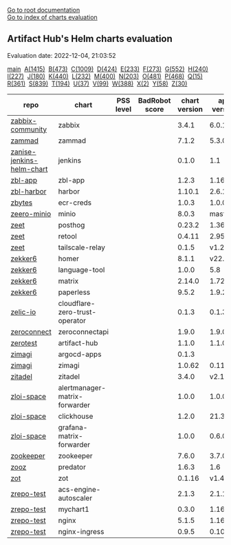 [Go to root documentation](https://vicenteherrera.com/secobs-charts)  
[Go to index of charts evaluation](https://vicenteherrera.com/secobs-charts/docs/generated/charts_levels)

## Artifact Hub's Helm charts evaluation

Evaluation date: 2022-12-04, 21:03:52

[main](./charts_levels)&nbsp; [A(1415)](./charts_levels_a)&nbsp; [B(473)](./charts_levels_b)&nbsp; [C(1009)](./charts_levels_c)&nbsp; [D(424)](./charts_levels_d)&nbsp; [E(233)](./charts_levels_e)&nbsp; [F(273)](./charts_levels_f)&nbsp; [G(552)](./charts_levels_g)&nbsp; [H(240)](./charts_levels_h)&nbsp; [I(227)](./charts_levels_i)&nbsp; [J(180)](./charts_levels_j)&nbsp; [K(440)](./charts_levels_k)&nbsp; [L(232)](./charts_levels_l)&nbsp; [M(400)](./charts_levels_m)&nbsp; [N(203)](./charts_levels_n)&nbsp; [O(481)](./charts_levels_o)&nbsp; [P(468)](./charts_levels_p)&nbsp; [Q(15)](./charts_levels_q)&nbsp; [R(361)](./charts_levels_r)&nbsp; [S(839)](./charts_levels_s)&nbsp; [T(194)](./charts_levels_t)&nbsp; [U(37)](./charts_levels_u)&nbsp; [V(99)](./charts_levels_v)&nbsp; [W(388)](./charts_levels_w)&nbsp; [X(2)](./charts_levels_x)&nbsp; [Y(58)](./charts_levels_y)&nbsp; [Z(30)](./charts_levels_z)&nbsp; 

| repo | chart | PSS level | BadRobot score | chart version | app version |
|------|------|------|------|------|------|
| [zabbix-community](https://zabbix-community.github.io/helm-zabbix/) | zabbix |  |  | 3.4.1 | 6.0.11 |
| [zammad](https://zammad.github.io/zammad-helm) | zammad |  |  | 7.1.2 | 5.3.0-9 |
| [zanise-jenkins-helm-chart](https://zanise.github.io/Kubernetes-LW-task/chart1) | jenkins |  |  | 0.1.0 | 1.1 |
| [zbl-app](https://zeblok.github.io/zbl-app-helm/) | zbl-app |  |  | 1.2.3 | 1.16.1 |
| [zbl-harbor](https://zeblok.github.io/zbl-harbor-helm/) | harbor |  |  | 1.10.1 | 2.6.1 |
| [zbytes](https://zbytes.github.io/helm-charts/) | ecr-creds |  |  | 1.0.3 | 1.0.0 |
| [zeero-minio](https://cts-zeero.github.io/minio) | minio |  |  | 8.0.3 | master |
| [zeet](https://helm.zeet.dev) | posthog |  |  | 0.23.2 | 1.36.1 |
| [zeet](https://helm.zeet.dev) | retool |  |  | 0.4.11 | 2.95.3 |
| [zeet](https://helm.zeet.dev) | tailscale-relay |  |  | 0.1.5 | v1.24.2 |
| [zekker6](https://zekker6.github.io/helm-charts) | homer |  |  | 8.1.1 | v22.10.1 |
| [zekker6](https://zekker6.github.io/helm-charts) | language-tool |  |  | 1.0.0 | 5.8 |
| [zekker6](https://zekker6.github.io/helm-charts) | matrix |  |  | 2.14.0 | 1.72.0 |
| [zekker6](https://zekker6.github.io/helm-charts) | paperless |  |  | 9.5.2 | 1.9.2 |
| [zelic-io](https://zelic-io.github.io/charts) | cloudflare-zero-trust-operator |  |  | 0.1.3 | 0.1.3 |
| [zeroconnect](https://saas-repo.zerosystems.com/helm) | zeroconnectapi |  |  | 1.9.0 | 1.9.0.41 |
| [zerotest](https://raw.githubusercontent.com/zzhzero/hub/master/docs/chart) | artifact-hub |  |  | 1.1.0 | 1.1.0 |
| [zimagi](https://zimagi.github.io/charts) | argocd-apps |  |  | 0.1.3 |  |
| [zimagi](https://zimagi.github.io/charts) | zimagi |  |  | 1.0.62 | 0.11.7 |
| [zitadel](https://charts.zitadel.com) | zitadel |  |  | 3.4.0 | v2.13.1 |
| [zloi-space](https://chartmuseum.zloi.space/) | alertmanager-matrix-forwarder |  |  | 1.0.0 | 1.0.0 |
| [zloi-space](https://chartmuseum.zloi.space/) | clickhouse |  |  | 1.2.0 | 21.3.20 |
| [zloi-space](https://chartmuseum.zloi.space/) | grafana-matrix-forwarder |  |  | 1.0.0 | 0.6.0 |
| [zookeeper](https://patanjalic.github.io/zookeeper-clone/) | zookeeper |  |  | 7.6.0 | 3.7.0 |
| [zooz](https://zooz.github.io/helm/) | predator |  |  | 1.6.3 | 1.6 |
| [zot](https://zotregistry.io/helm-charts/) | zot |  |  | 0.1.16 | v1.4.3 |
| [zrepo-test](http://pqbbvd.natappfree.cc/charts/index.yaml) | acs-engine-autoscaler |  |  | 2.1.3 | 2.1.1 |
| [zrepo-test](http://pqbbvd.natappfree.cc/charts/index.yaml) | mychart1 |  |  | 0.3.0 | 1.16.0 |
| [zrepo-test](http://pqbbvd.natappfree.cc/charts/index.yaml) | nginx |  |  | 5.1.5 | 1.16.1 |
| [zrepo-test](http://pqbbvd.natappfree.cc/charts/index.yaml) | nginx-ingress |  |  | 0.9.5 | 0.10.2 |
